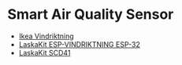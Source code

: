 # Smart Air Quality Sensor
 
 - [Ikea Vindriktning](https://www.ikea.com/us/en/p/vindriktning-air-quality-sensor-60515911/)
 - [LaskaKit ESP-VINDRIKTNING ESP-32](https://www.laskakit.cz/laskakit-esp-vindriktning-esp-32-i2c/)
 - [LaskaKit SCD41](https://www.laskakit.cz/laskakit-scd41-senzor-co2--teploty-a-vlhkosti-vzduchu/)
